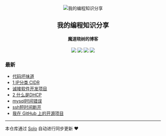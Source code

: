 <p align="center"><img alt="我的编程知识分享" src="https://static.b3log.org/images/brand/solo-32.png"></p><h2 align="center">
我的编程知识分享
</h2>

<h4 align="center">魔道晓树的博客</h4>
<p align="center"><a title="我的编程知识分享" target="_blank" href="https://github.com/xiehurricane/solo-blog"><img src="https://img.shields.io/github/last-commit/xiehurricane/solo-blog.svg?style=flat-square&color=FF9900"></a>
<a title="GitHub repo size in bytes" target="_blank" href="https://github.com/xiehurricane/solo-blog"><img src="https://img.shields.io/github/repo-size/xiehurricane/solo-blog.svg?style=flat-square"></a>
<a title="Solo Version" target="_blank" href="https://github.com/b3log/solo/releases"><img src="https://img.shields.io/badge/solo-3.6.2-f1e05a.svg?style=flat-square&color=blueviolet"></a>
<a title="Hits" target="_blank" href="https://github.com/b3log/hits"><img src="https://hits.b3log.org/xiehurricane/solo-blog.svg"></a></p>

### 最新

* [代码坏味道](https://xfield.xyz/articles/2019/10/31/1572517450459.html)
* [1 IP分类 CIDR](https://xfield.xyz/articles/2019/10/28/1572257001787.html)
* [诚接软件开发项目](https://xfield.xyz/articles/2019/10/28/1572256722987.html)
* [2 什么是DHCP](https://xfield.xyz/articles/2019/10/28/1572255006532.html)
* [mysql时间错误](https://xfield.xyz/articles/2019/06/24/1561349717506.html)
* [ssh短时间断开](https://xfield.xyz/articles/2019/06/23/1561278630204.html)
* [我在 GitHub 上的开源项目](https://xfield.xyz/my-github-repos)



---

本仓库通过 [Solo](https://github.com/b3log/solo) 自动进行同步更新 ❤️ 